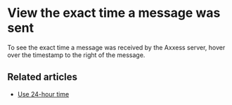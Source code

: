 # View the exact time a message was sent

To see the exact time a message was received by the Axxess server, hover over
the timestamp to the right of the message.

## Related articles

* [Use 24-hour time](/help/change-the-time-format)
